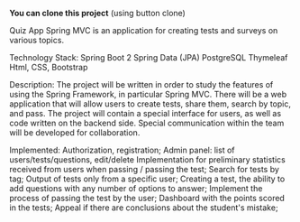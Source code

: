 
**You can clone this project** (using button clone)


Quiz App
Spring MVC is an application for creating tests and surveys on various topics.

Technology Stack:
Spring Boot 2
Spring Data (JPA)
PostgreSQL
Thymeleaf
Html, CSS, Bootstrap

Description:
The project will be written in order to study the features of using the Spring Framework, in particular Spring MVC. There will be a web application that will allow users to create tests, share them, search by topic, and pass. The project will contain a special interface for users, as well as code written on the backend side. Special communication within the team will be developed for collaboration.

Implemented:
Authorization, registration;
Admin panel: list of users/tests/questions, edit/delete
Implementation for preliminary statistics received from users when passing / passing the test;
Search for tests by tag;
Output of tests only from a specific user;
Creating a test, the ability to add questions with any number of options to answer;
Implement the process of passing the test by the user;
Dashboard with the points scored in the tests;
Appeal if there are conclusions about the student's mistake;





